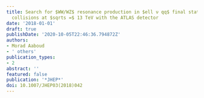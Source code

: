 ```yaml
---
title: Search for $WW/WZ$ resonance production in $ell ν qq$ final states in $pp$
  collisions at $sqrts =$ 13 TeV with the ATLAS detector
date: '2018-01-01'
draft: true
publishDate: '2020-10-05T22:46:36.794872Z'
authors:
- Morad Aaboud
- ' others'
publication_types:
- 2
abstract: ''
featured: false
publication: '*JHEP*'
doi: 10.1007/JHEP03(2018)042
---
```


